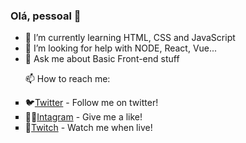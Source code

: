 ### Olá, pessoal 👋

- 🌱 I’m currently learning HTML, CSS and JavaScript
- 🤔 I’m looking for help with NODE, React, Vue...
- 💬 Ask me about Basic Front-end stuff
<ul type="square"> 
<p>📫 How to reach me:</p>
<li>🐦<a href="https://twitter.com/_luisjanes" target="_blank" rel="external">Twitter</a> - Follow me on twitter!</li>
<li>🤳🏼<a href="https://www.instagram.com/luisjanes/" target="_blank" rel="external">Intagram</a> - Give me a like!</li>
<li>🎥<a href="https://www.twitch.tv/tiltanes" target="_blank" rel="external">Twitch</a> - Watch me when live!</li>
</ul>
